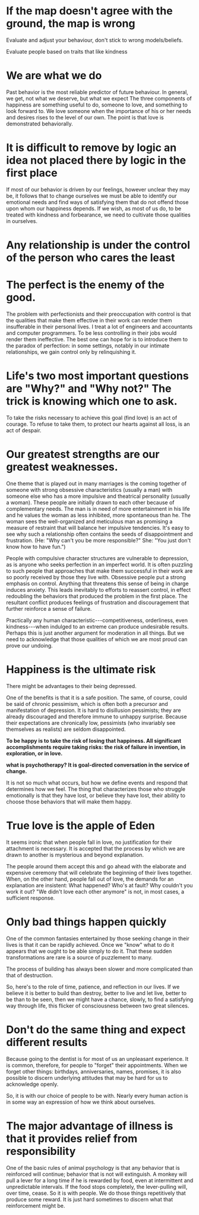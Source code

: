 If the map doesn't agree with the ground, the map is wrong
==========================================================

Evaluate and adjust your behaviour, don't stick to wrong models/beliefs.

Evaluate people based on traits that like kindness

We are what we do
=================

Past behavior is the most reliable predictor of future behaviour. In
general, we get, not what we deserve, but what we expect The three
components of happiness are something useful to do, someone to love, and
something to look forward to. We love someone when the importance of his
or her needs and desires rises to the level of our own. The point is
that love is demonstrated behaviorally.

It is difficult to remove by logic an idea not placed there by logic in the first place
=======================================================================================

If most of our behavior is driven by our feelings, however unclear they
may be, it follows that to change ourselves we must be able to identify
our emotional needs and find ways of satisfying them that do not offend
those upon whom our happiness depends. If we wish, as most of us do, to
be treated with kindness and forbearance, we need to cultivate those
qualities in ourselves.

Any relationship is under the control of the person who cares the least
=======================================================================

The perfect is the enemy of the good.
=====================================

The problem with perfectionists and their preoccupation with control is
that the qualities that make them effective in their work can render
them insufferable in their personal lives. I treat a lot of engineers
and accountants and computer programmers. To be less controlling in
their jobs would render them ineffective. The best one can hope for is
to introduce them to the paradox of perfection: in some settings,
notably in our intimate relationships, we gain control only by
relinquishing it.

Life's two most important questions are "Why?" and "Why not?" The trick is knowing which one to ask.
====================================================================================================

To take the risks necessary to achieve this goal (find love) is an act
of courage. To refuse to take them, to protect our hearts against all
loss, is an act of despair.

Our greatest strengths are our greatest weaknesses.
===================================================

One theme that is played out in many marriages is the coming together of
someone with strong obsessive characteristics (usually a man) with
someone else who has a more impulsive and theatrical personality
(usually a woman). These people are initially drawn to each other
because of complementary needs. The man is in need of more entertainment
in his life and he values the woman as less inhibited, more spontaneous
than he. The woman sees the well-organized and meticulous man as
promising a measure of restraint that will balance her impulsive
tendencies. It's easy to see why such a relationship often contains the
seeds of disappointment and frustration. (He: "Why can't you be more
responsible?" She: "You just don't know how to have fun.")

People with compulsive character structures are vulnerable to
depression, as is anyone who seeks perfection in an imperfect world. It
is often puzzling to such people that approaches that make them
successful in their work are so poorly received by those they live with.
Obsessive people put a strong emphasis on control. Anything that
threatens this sense of being in charge induces anxiety. This leads
inevitably to efforts to reassert control, in effect redoubling the
behaviors that produced the problem in the first place. The resultant
conflict produces feelings of frustration and discouragement that
further reinforce a sense of failure.

Practically any human characteristic---competitiveness, orderliness,
even kindness---when indulged to an extreme can produce undesirable
results. Perhaps this is just another argument for moderation in all
things. But we need to acknowledge that those qualities of which we are
most proud can prove our undoing.

Happiness is the ultimate risk
==============================

There might be advantages to their being depressed.

One of the benefits is that it is a safe position. The same, of course,
could be said of chronic pessimism, which is often both a precursor and
manifestation of depression. It is hard to disillusion pessimists; they
are already discouraged and therefore immune to unhappy surprise.
Because their expectations are chronically low, pessimists (who
invariably see themselves as realists) are seldom disappointed.

**To be happy is to take the risk of losing that happiness. All
significant accomplishments require taking risks: the risk of failure in
invention, in exploration, or in love.**

**what is psychotherapy? It is goal-directed conversation in the service
of change.**

It is not so much what occurs, but how we define events and respond that
determines how we feel. The thing that characterizes those who struggle
emotionally is that they have lost, or believe they have lost, their
ability to choose those behaviors that will make them happy.

True love is the apple of Eden
==============================

It seems ironic that when people fall in love, no justification for
their attachment is necessary. It is accepted that the process by which
we are drawn to another is mysterious and beyond explanation.

The people around them accept this and go ahead with the elaborate and
expensive ceremony that will celebrate the beginning of their lives
together. When, on the other hand, people fall out of love, the demands
for an explanation are insistent: What happened? Who's at fault? Why
couldn't you work it out? "We didn't love each other anymore" is not, in
most cases, a sufficient response.

Only bad things happen quickly
==============================

One of the common fantasies entertained by those seeking change in their
lives is that it can be rapidly achieved. Once we "know" what to do it
appears that we ought to be able simply to do it. That these sudden
transformations are rare is a source of puzzlement to many.

The process of building has always been slower and more complicated than
that of destruction.

So, here's to the role of time, patience, and reflection in our lives.
If we believe it is better to build than destroy, better to live and let
live, better to be than to be seen, then we might have a chance, slowly,
to find a satisfying way through life, this flicker of consciousness
between two great silences.

Don't do the same thing and expect different results
====================================================

Because going to the dentist is for most of us an unpleasant experience.
It is common, therefore, for people to "forget" their appointments. When
we forget other things: birthdays, anniversaries, names, promises, it is
also possible to discern underlying attitudes that may be hard for us to
acknowledge openly.

So, it is with our choice of people to be with. Nearly every human
action is in some way an expression of how we think about ourselves.

The major advantage of illness is that it provides relief from responsibility 
==============================================================================

One of the basic rules of animal psychology is that any behavior that is
reinforced will continue; behavior that is not will extinguish. A monkey
will pull a lever for a long time if he is rewarded by food, even at
intermittent and unpredictable intervals. If the food stops completely,
the lever-pulling will, over time, cease. So it is with people. We do
those things repetitively that produce some reward. It is just hard
sometimes to discern what that reinforcement might be.

 
